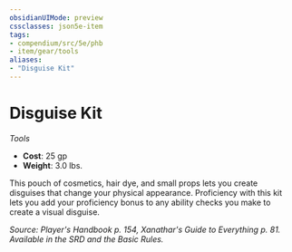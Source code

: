 ```yaml
---
obsidianUIMode: preview
cssclasses: json5e-item
tags:
- compendium/src/5e/phb
- item/gear/tools
aliases: 
- "Disguise Kit"
---
```

# Disguise Kit
*Tools*  

- **Cost**: 25 gp
- **Weight**: 3.0 lbs.

This pouch of cosmetics, hair dye, and small props lets you create disguises that change your physical appearance. Proficiency with this kit lets you add your proficiency bonus to any ability checks you make to create a visual disguise.

*Source: Player's Handbook p. 154, Xanathar's Guide to Everything p. 81. Available in the SRD and the Basic Rules.*